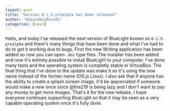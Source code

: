 ```yaml
---
layout: post
title: "Version 0.1.5-prealpha has been released"
author: "@SpaceboyRoss01"
categories: [news]
---
```


Hello, and today I've released the next version of BlueLight known as `0.1.5-prealpha` and there's many things that have been done and what I've had to do to get it working due to bugs. First the new Writing application has been added so now you can open `.doc` type files. The installer has been added and now it's entirely possible to install BlueLight to your computer. I've done many tests and the operating system is completly stable in VirtualBox. The final thing that I've done to the update was make it so it's using the new name instead of the former name (OS.js Linux). I also ask that if anyone has the ability to create a splash screen image, it'd be appreciated if someone would make a new once since @fire219 is being lazy and I don't want to pay any money to get more images. That's it for the new release, I hope everyone continues supporting BlueLight so that it may be seen as a very capable operating system once it's fully done.
